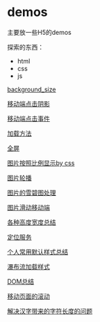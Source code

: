# demos

主要放一些H5的demos

探索的东西：

+ html
+ css
+ js

[background_size](https://github.com/dukegod/h5-demos/tree/master/demos/background_size)

[移动端点击阴影](https://github.com/dukegod/h5-demos/blob/master/demos/aBtnInput/app.html)

[移动端点击事件](https://github.com/dukegod/h5-demos/tree/master/demos/appHover)

[加载方法](https://github.com/dukegod/h5-demos/tree/master/demos/diffsBetweenLoader)

[全屏](https://github.com/dukegod/h5-demos/tree/master/demos/fullScreen)

[图片按照比例显示by css](https://github.com/dukegod/h5-demos/tree/master/demos/imgSetting)

[图片轮播](https://github.com/dukegod/h5-demos/tree/master/demos/imgSlide)

[图片的雪碧图处理](https://github.com/dukegod/h5-demos/tree/master/demos/imgSprite)

[图片滑动移动端](https://github.com/dukegod/h5-demos/tree/master/demos/imgTouchSlideImook)

[各种高度宽度总结](https://github.com/dukegod/h5-demos/tree/master/demos/kindsOfHeightWidth)

[定位服务](https://github.com/dukegod/h5-demos/tree/master/demos/positon)

[个人常用默认样式总结](https://github.com/dukegod/h5-demos/tree/master/demos/resetClass)

[瀑布流加载样式](https://github.com/dukegod/h5-demos/tree/master/demos/waterFallLayout)

[DOM总结](https://github.com/dukegod/h5-demos/tree/master/dom)

[移动页面的滚动](https://github.com/dukegod/h5-demos/tree/master/demos/fastScroll)

[解决汉字带来的字符长度的问题](https://github.com/dukegod/h5-demos/tree/master/demos/chineseTransStart)

[]()

[]()

[]()
